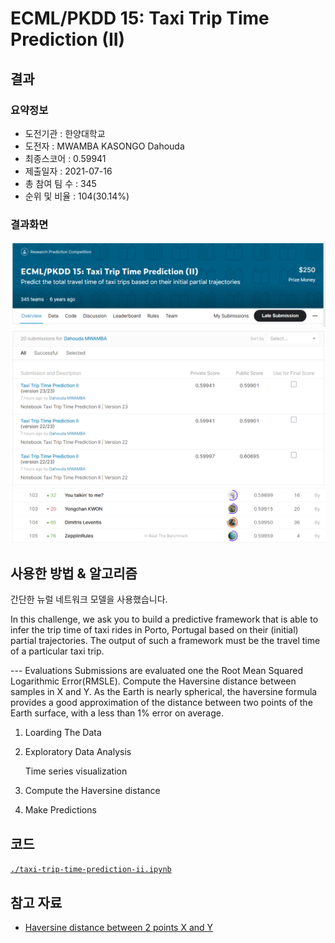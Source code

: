 # ECML/PKDD 15: Taxi Trip Time Prediction (II)

## 결과

### 요약정보

- 도전기관 : 한양대학교
- 도전자 : MWAMBA KASONGO Dahouda
- 최종스코어 : 0.59941
- 제출일자 : 2021-07-16
- 총 참여 팀 수 : 345
- 순위 및 비율 : 104(30.14%)

### 결과화면

![leaderboard](./img/screenshot_comp.png)
![leaderboard](./img/screenshot_comp_score.png)
![leaderboard](./img/screenshot_ranking.png)

## 사용한 방법 & 알고리즘

간단한 뉴럴 네트워크 모델을 사용했습니다.

In this challenge, we ask you to build a predictive framework that is able to infer the trip time of taxi rides in Porto, Portugal based on their (initial) partial trajectories. The output of such a framework must be the travel time of a particular taxi trip.

---  Evaluations
Submissions are evaluated one the Root Mean Squared Logarithmic Error(RMSLE).
Compute the Haversine distance between samples in X and Y.
   As the Earth is nearly spherical, the haversine formula provides a good approximation of the distance between two points of the Earth surface, with a less than 1% error on average.


1. Loarding The Data
2. Exploratory Data Analysis

    Time series visualization
3. Compute the Haversine distance

    
4. Make Predictions


## 코드

[`./taxi-trip-time-prediction-ii.ipynb`](./taxi-trip-time-prediction-ii.ipynb)

## 참고 자료

- [Haversine distance between 2 points X and Y](https://scikit-learn.org/stable/modules/generated/sklearn.metrics.pairwise.haversine_distances.html)
